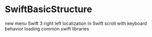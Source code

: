# SwiftBasicStructure
new menu Swift 3 right left 
localization in Swift
scroll with keyboard behavior 
loading
common swift libraries


